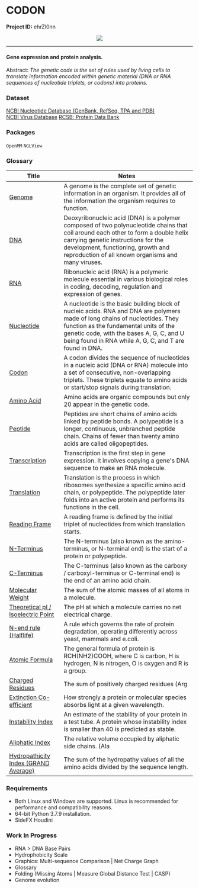 # CODON

**Project ID:** ehrZl0nn

<p align="center">
  <img src="https://github.com/epochlab/CODONEXPR/blob/main/sample.png">
</p>

--------------------------------------------------------------------

#### Gene expression and protein analysis.
Abstract: *The genetic code is the set of rules used by living cells to translate information encoded within genetic material (DNA or RNA sequences of nucleotide triplets, or codons) into proteins.*

### Dataset
[NCBI Nucleotide Database (GenBank, RefSeq, TPA and PDB)](https://www.ncbi.nlm.nih.gov/nuccore/)<br />
[NCBI Virus Database](https://www.ncbi.nlm.nih.gov/genomes/GenomesGroup.cgi)
[RCSB: Protein Data Bank](https://www.rcsb.org)

### Packages
`OpenMM` `NGLView`

### Glossary
Title | Notes
------- | -------
[Genome](https://en.wikipedia.org/wiki/Genome) | A genome is the complete set of genetic information in an organism. It provides all of the information the organism requires to function.
[DNA](https://en.wikipedia.org/wiki/DNA) | Deoxyribonucleic acid (DNA)  is a polymer composed of two polynucleotide chains that coil around each other to form a double helix carrying genetic instructions for the development, functioning, growth and reproduction of all known organisms and many viruses.
[RNA](https://en.wikipedia.org/wiki/RNA) | Ribonucleic acid (RNA) is a polymeric molecule essential in various biological roles in coding, decoding, regulation and expression of genes.
[Nucleotide](https://en.wikipedia.org/wiki/Nucleotide) | A nucleotide is the basic building block of nucleic acids. RNA and DNA are polymers made of long chains of nucleotides. They function as the fundamental units of the genetic code, with the bases A, G, C, and U being found in RNA while A, G, C, and T are found in DNA.
[Codon](https://en.wikipedia.org/wiki/Genetic_code) | A codon divides the sequence of nucleotides in a nucleic acid (DNA or RNA) molecule into a set of consecutive, non-overlapping triplets. These triplets equate to amino acids or start/stop signals during translation.
[Amino Acid](https://en.wikipedia.org/wiki/Amino_acid) | Amino acids are organic compounds but only 20 appear in the genetic code.
[Peptide](https://en.wikipedia.org/wiki/Peptide) | Peptides are short chains of amino acids linked by peptide bonds. A polypeptide is a longer, continuous, unbranched peptide chain. Chains of fewer than twenty amino acids are called oligopeptides.
[Transcription](https://en.wikipedia.org/wiki/Transcription_(biology)) | Transcription is the first step in gene expression. It involves copying a gene's DNA sequence to make an RNA molecule.
[Translation](https://en.wikipedia.org/wiki/Translation_(biology)) | Translation is the process in which ribosomes synthesize a specific amino acid chain, or polypeptide. The polypeptide later folds into an active protein and performs its functions in the cell.
[Reading Frame](https://en.wikipedia.org/wiki/Reading_frame) | A reading frame is defined by the initial triplet of nucleotides from which translation starts.
[N-Terminus](https://en.wikipedia.org/wiki/N-terminus) | The N-terminus (also known as the amino-terminus, or N-terminal end) is the start of a protein or polypeptide.
[C-Terminus](https://en.wikipedia.org/wiki/C-terminus) | The C-terminus (also known as the carboxy / carboxyl-terminus or C-terminal end) is the end of an amino acid chain.
[Molecular Weight](https://en.wikipedia.org/wiki/Molecular_mass) | The sum of the atomic masses of all atoms in a molecule.
[Theoretical pI / Isoelectric Point](https://en.wikipedia.org/wiki/Isoelectric_point) | The pH at which a molecule carries no net electrical charge.
[N-end rule (Halflife)](https://en.wikipedia.org/wiki/N-end_rule) | A rule which governs the rate of protein degradation, operating differently across yeast, mammals and e.coli.
[Atomic Formula](https://en.wikipedia.org/wiki/Chemical_element) | The general formula of protein is RCH(NH2)COOH, where C is carbon, H is hydrogen, N is nitrogen, O is oxygen and R is a group.
[Charged Residues](https://en.wikipedia.org/wiki/Proteinogenic_amino_acid) | The sum of positively charged residues (Arg | Lys | His) and negatively charged residues (Asp | Glu | Cys | Tyr).
[Extinction Co-efficient](https://en.wikipedia.org/wiki/Molar_attenuation_coefficient) | How strongly a protein or molecular species absorbs light at a given wavelength.
[Instability Index](https://en.wikipedia.org/wiki/Instability_index) | An estimate of the stability of your protein in a test tube. A protein whose instability index is smaller than 40 is predicted as stable.
[Aliphatic Index](http://www.russelllab.org/aas/aliphatic.html) | The relative volume occupied by aliphatic side chains. (Ala | Val | Ile | Leu).
[Hydropathicity Index (GRAND Average)](https://en.wikipedia.org/wiki/Hydrophobicity_scales) | The sum of the hydropathy values of all the amino acids divided by the sequence length.

### Requirements
- Both Linux and Windows are supported. Linux is recommended for performance and compatibility reasons.
- 64-bit Python 3.7.9 installation.
- SideFX Houdini

### Work In Progress
- RNA > DNA Base Pairs
- Hydrophobicity Scale
- Graphics: Multi-sequence Comparison | Net Charge Graph
- Glossary
- Folding (Missing Atoms | Measure Global Distance Test | CASP)
- Genome evolution
